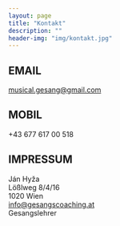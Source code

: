 ```yaml
---
layout: page
title: "Kontakt"
description: ""
header-img: "img/kontakt.jpg"
---
```

## EMAIL
musical.gesang@gmail.com<br>

## MOBIL
+43 677 617 00 518<br>

## IMPRESSUM
Ján Hyža<br>
Lößlweg 8/4/16<br>
1020 Wien<br>
info@gesangscoaching.at <br>
Gesangslehrer<br>
